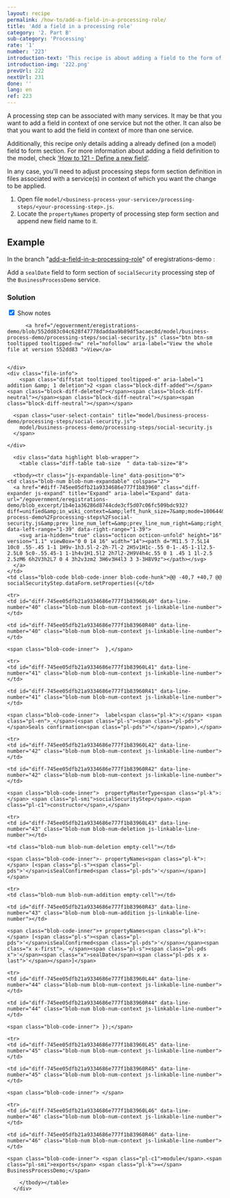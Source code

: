 ```yaml
---
layout: recipe
permalink: /how-to/add-a-field-in-a-processing-role/
title: 'Add a field in a processing role'
category: '2. Part B'
sub-category: 'Processing'
rate: '1'
number: '223'
introduction-text: 'This recipe is about adding a field to the form of a processing step.'
introduction-img: '222.png'
prevUrl: 222
nextUrl: 231
done: ''
lang: en
ref: 223
---
```


A processing step can be associated with many services. It may be that you want to add a field in context of one service but not the other. It can also be that you want to add the field in context of more than one service.

Additionally, this recipe only details adding a already defined (on a model) field to form section. For more information about adding a field definition to the model, check ['How to 121 - Define a new field'](/how-to/configure-the-determinant-of-a-service/).

In any case, you'll need to adjust processing steps form section definition in files associated with a service(s) in context of which you want the change to be applied.

1. Open file `model/<business-process-your-service>/processing-steps/<your-processing-step>.js`.
2. Locate the `propertyNames` property of processing step form section and append new field name to it.

## Example

In the branch "[add-a-field-in-a-processing-role](https://github.com/egovernment/eregistrations-demo/tree/add-a-field-in-a-processing-role)" of eregistrations-demo :

Add a `sealDate` field to form section of `socialSecurity` processing step of the `BusinessProcessDemo` service.

### Solution

<div id="files" class="diff-view " onclick="window.open('https://github.com/egovernment/eregistrations-demo/compare/add-a-field-in-a-processing-role...add-a-field-in-a-processing-role-solution?#files')">


<a name="diff-745ee05dfb21a9334686e777f1b83960"></a>
<div id="diff-0" class="file js-details-container




             show-inline-notes
           ">
  <div class="file-header" data-path="model/business-process-demo/processing-steps/social-security.js">
    <div class="file-actions">
        <span class="show-file-notes">
          <label>
            <input checked="checked" class="js-toggle-file-notes" type="checkbox">
            Show notes
          </label>
        </span>

          <a href="/egovernment/eregistrations-demo/blob/552dd83c04c628f47778daddaa9b89df5acaec8d/model/business-process-demo/processing-steps/social-security.js" class="btn btn-sm tooltipped tooltipped-nw" rel="nofollow" aria-label="View the whole file at version 552dd83 ">View</a>


    </div>
    <div class="file-info">
        <span class="diffstat tooltipped tooltipped-e" aria-label="1 addition &amp; 1 deletion">2 <span class="block-diff-added"></span><span class="block-diff-deleted"></span><span class="block-diff-neutral"></span><span class="block-diff-neutral"></span><span class="block-diff-neutral"></span></span>

      <span class="user-select-contain" title="model/business-process-demo/processing-steps/social-security.js">
        model/business-process-demo/processing-steps/social-security.js
      </span>

    </div>
  </div>

      <div class="data highlight blob-wrapper">
        <table class="diff-table tab-size  " data-tab-size="8">

      <tbody><tr class="js-expandable-line" data-position="0">
    <td class="blob-num blob-num-expandable" colspan="2">
      <a href="#diff-745ee05dfb21a9334686e777f1b83960" class="diff-expander js-expand" title="Expand" aria-label="Expand" data-url="/egovernment/eregistrations-demo/blob_excerpt/1b4e1a36286d8744cde3cf5d07c06fc509bdc932?diff=unified&amp;in_wiki_context=&amp;left_hunk_size=7&amp;mode=100644&amp;next_line_num_left=40&amp;next_line_num_right=40&amp;path=model%2Fbusiness-process-demo%2Fprocessing-steps%2Fsocial-security.js&amp;prev_line_num_left=&amp;prev_line_num_right=&amp;right_hunk_size=7" data-left-range="1-39" data-right-range="1-39">
        <svg aria-hidden="true" class="octicon octicon-unfold" height="16" version="1.1" viewBox="0 0 14 16" width="14"><path d="M11.5 7.5L14 10c0 .55-.45 1-1 1H9v-1h3.5l-2-2h-7l-2 2H5v1H1c-.55 0-1-.45-1-1l2.5-2.5L0 5c0-.55.45-1 1-1h4v1H1.5l2 2h7l2-2H9V4h4c.55 0 1 .45 1 1l-2.5 2.5zM6 6h2V3h2L7 0 4 3h2v3zm2 3H6v3H4l3 3 3-3H8V9z"></path></svg>
      </a>
    </td>
    <td class="blob-code blob-code-inner blob-code-hunk">@@ -40,7 +40,7 @@ socialSecurityStep.dataForm.setProperties({</td>
  </tr>

    <tr>
    <td id="diff-745ee05dfb21a9334686e777f1b83960L40" data-line-number="40" class="blob-num blob-num-context js-linkable-line-number"></td>

    <td id="diff-745ee05dfb21a9334686e777f1b83960R40" data-line-number="40" class="blob-num blob-num-context js-linkable-line-number"></td>

  <td class="blob-code blob-code-context">

    <span class="blob-code-inner">  },</span>

  </td>
</tr>


    <tr>
    <td id="diff-745ee05dfb21a9334686e777f1b83960L41" data-line-number="41" class="blob-num blob-num-context js-linkable-line-number"></td>

    <td id="diff-745ee05dfb21a9334686e777f1b83960R41" data-line-number="41" class="blob-num blob-num-context js-linkable-line-number"></td>

  <td class="blob-code blob-code-context">

    <span class="blob-code-inner">  label<span class="pl-k">:</span> <span class="pl-en">_</span>(<span class="pl-s"><span class="pl-pds">"</span>Seals confirmation<span class="pl-pds">"</span></span>),</span>

  </td>
</tr>


    <tr>
    <td id="diff-745ee05dfb21a9334686e777f1b83960L42" data-line-number="42" class="blob-num blob-num-context js-linkable-line-number"></td>

    <td id="diff-745ee05dfb21a9334686e777f1b83960R42" data-line-number="42" class="blob-num blob-num-context js-linkable-line-number"></td>

  <td class="blob-code blob-code-context">

    <span class="blob-code-inner">  propertyMasterType<span class="pl-k">:</span> <span class="pl-smi">socialSecurityStep</span>.<span class="pl-c1">constructor</span>,</span>

  </td>
</tr>


    <tr>
    <td id="diff-745ee05dfb21a9334686e777f1b83960L43" data-line-number="43" class="blob-num blob-num-deletion js-linkable-line-number"></td>

    <td class="blob-num blob-num-deletion empty-cell"></td>

  <td class="blob-code blob-code-deletion">

    <span class="blob-code-inner">- propertyNames<span class="pl-k">:</span> [<span class="pl-s"><span class="pl-pds">'</span>isSealConfirmed<span class="pl-pds">'</span></span>]</span>

  </td>
</tr>


    <tr>
    <td class="blob-num blob-num-addition empty-cell"></td>

    <td id="diff-745ee05dfb21a9334686e777f1b83960R43" data-line-number="43" class="blob-num blob-num-addition js-linkable-line-number"></td>

  <td class="blob-code blob-code-addition">

    <span class="blob-code-inner">+ propertyNames<span class="pl-k">:</span> [<span class="pl-s"><span class="pl-pds">'</span>isSealConfirmed<span class="pl-pds">'</span></span><span class="x x-first">, </span><span class="pl-s"><span class="pl-pds x">'</span><span class="x">sealDate</span><span class="pl-pds x x-last">'</span></span>]</span>

  </td>
</tr>


    <tr>
    <td id="diff-745ee05dfb21a9334686e777f1b83960L44" data-line-number="44" class="blob-num blob-num-context js-linkable-line-number"></td>

    <td id="diff-745ee05dfb21a9334686e777f1b83960R44" data-line-number="44" class="blob-num blob-num-context js-linkable-line-number"></td>

  <td class="blob-code blob-code-context">

    <span class="blob-code-inner"> });</span>

  </td>
</tr>


    <tr>
    <td id="diff-745ee05dfb21a9334686e777f1b83960L45" data-line-number="45" class="blob-num blob-num-context js-linkable-line-number"></td>

    <td id="diff-745ee05dfb21a9334686e777f1b83960R45" data-line-number="45" class="blob-num blob-num-context js-linkable-line-number"></td>

  <td class="blob-code blob-code-context">

    <span class="blob-code-inner"> </span>

  </td>
</tr>


    <tr>
    <td id="diff-745ee05dfb21a9334686e777f1b83960L46" data-line-number="46" class="blob-num blob-num-context js-linkable-line-number"></td>

    <td id="diff-745ee05dfb21a9334686e777f1b83960R46" data-line-number="46" class="blob-num blob-num-context js-linkable-line-number"></td>

  <td class="blob-code blob-code-context">

    <span class="blob-code-inner"> <span class="pl-c1">module</span>.<span class="pl-smi">exports</span> <span class="pl-k">=</span> BusinessProcessDemo;</span>

  </td>
</tr>



        </tbody></table>
      </div>
</div>

</div>
